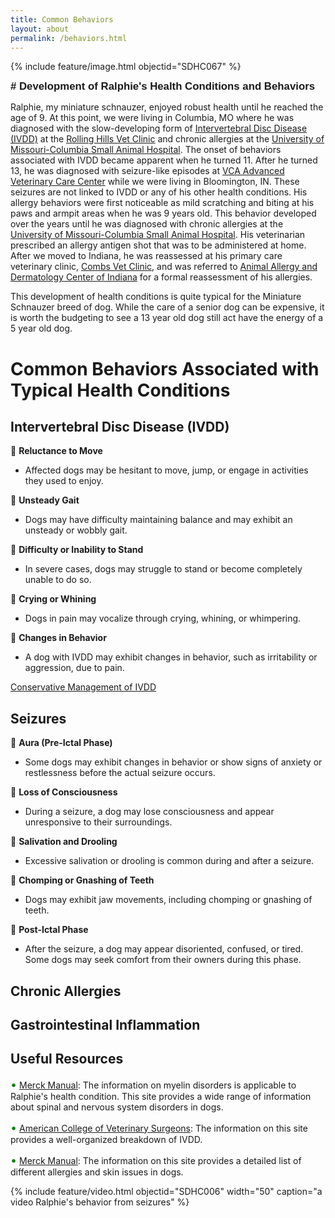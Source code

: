 ```yaml
---
title: Common Behaviors
layout: about
permalink: /behaviors.html
---
```


{% include feature/image.html objectid="SDHC067" %}

<span style="font-family: 'Dreaming Outloud Pro', sans-serif; font-size: 1.2em; font-weight: bold"># Development of Ralphie's Health Conditions and Behaviors</span>

Ralphie, my miniature schnauzer, enjoyed robust health until he reached the age of 9. At this point, we were living in Columbia, MO where he was diagnosed with the slow-developing form of [Intervertebral Disc Disease (IVDD)](https://www.youtube.com/watch?v=u3DFNXvUEH0) at the [Rolling Hills Vet Clinic](https://rollinghillsvethospital.com/) and chronic allergies at the [University of Missouri-Columbia Small Animal Hospital](https://vhc.missouri.edu/small-animal-hospital/). The onset of behaviors associated with IVDD became apparent when he turned 11. After he turned 13, he was diagnosed with seizure-like episodes at [VCA Advanced Veterinary Care Center](https://vcahospitals.com/advanced-veterinary-care-center) while we were living in Bloomington, IN. These seizures are not linked to IVDD or any of his other health conditions. His allergy behaviors were first noticeable as mild scratching and biting at his paws and armpit areas when he was 9 years old. This behavior developed over the years until he was diagnosed with chronic allergies at the [University of Missouri-Columbia Small Animal Hospital](https://vhc.missouri.edu/small-animal-hospital/). His veterinarian prescribed an allergy antigen shot that was to be administered at home. After we moved to Indiana, he was reassessed at his primary care veterinary clinic, [Combs Vet Clinic](https://www.combsvetclinic.com/), and was referred to [Animal Allergy and Dermatology Center of Indiana](https://www.aadci.com/) for a formal reassessment of his allergies.

This development of health conditions is quite typical for the Miniature Schnauzer breed of dog. While the care of a senior dog can be expensive, it is worth the budgeting to see a 13 year old dog still act have the energy of a 5 year old dog. 

# Common Behaviors Associated with Typical Health Conditions

## Intervertebral Disc Disease (IVDD)

🔵 **Reluctance to Move**
  
  - Affected dogs may be hesitant to move, jump, or engage in activities they used to enjoy.

🔵 **Unsteady Gait**
  - Dogs may have difficulty maintaining balance and may exhibit an unsteady or wobbly gait.

🔵 **Difficulty or Inability to Stand**
 
  - In severe cases, dogs may struggle to stand or become completely unable to do so.

🔵 **Crying or Whining**
 
 - Dogs in pain may vocalize through crying, whining, or whimpering.

🔵 **Changes in Behavior**
 
  - A dog with IVDD may exhibit changes in behavior, such as irritability or aggression, due to pain.

[Conservative Management of IVDD](https://www.youtube.com/watch?v=SN_Sodwrd68)

## Seizures

🔵 **Aura (Pre-Ictal Phase)**
 
  - Some dogs may exhibit changes in behavior or show signs of anxiety or restlessness before the actual seizure occurs.

🔵 **Loss of Consciousness**
 
  - During a seizure, a dog may lose consciousness and appear unresponsive to their surroundings.

🔵 **Salivation and Drooling**

 - Excessive salivation or drooling is common during and after a seizure.

🔵 **Chomping or Gnashing of Teeth**
 
  - Dogs may exhibit jaw movements, including chomping or gnashing of teeth.

🔵 **Post-Ictal Phase**
 
  - After the seizure, a dog may appear disoriented, confused, or tired. Some dogs may seek comfort from their owners during this phase.

## Chronic Allergies

## Gastrointestinal Inflammation

## Useful Resources

<span style="color: green; font-size: large;">&bull;</span> [Merck Manual](https://www.merckvetmanual.com/nervous-system): The information on myelin disorders is applicable to Ralphie's health condition. This site provides a wide range of information about spinal and nervous system disorders in dogs.

<span style="color: green; font-size: large;">&bull;</span> [American College of Veterinary Surgeons](https://www.acvs.org/small-animal/intervertebral-disc-disease/): The information on this site provides a well-organized breakdown of IVDD.

<span style="color: green; font-size: large;">&bull;</span> [Merck Manual](https://www.merckvetmanual.com/dog-owners/ear-disorders-of-dogs/disorders-of-the-outer-ear-in-dogs#v39104914): The information on this site provides a detailed list of different allergies and skin issues in dogs. 

{% include feature/video.html objectid="SDHC006" width="50" caption="a video Ralphie's behavior from seizures" %}</span>


